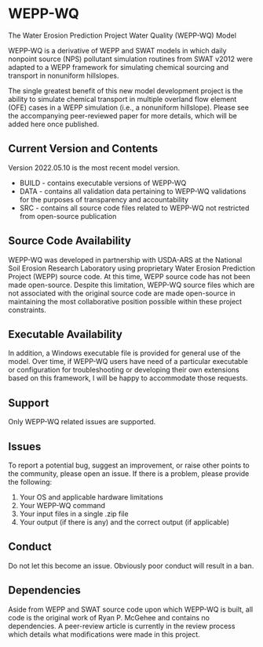 # WEPP-WQ
The Water Erosion Prediction Project Water Quality (WEPP-WQ) Model

WEPP-WQ is a derivative of WEPP and SWAT models in which daily nonpoint source (NPS) pollutant simulation routines from SWAT v2012 were adapted to a WEPP framework for simulating chemical sourcing and transport in nonuniform hillslopes.

The single greatest benefit of this new model development project is the ability to simulate chemical transport in multiple overland flow element (OFE) cases in a WEPP simulation (i.e., a nonuniform hillslope). Please see the accompanying peer-reviewed paper for more details, which will be added here once published.

## Current Version and Contents
Version 2022.05.10 is the most recent model version.
+ BUILD - contains executable versions of WEPP-WQ
+ DATA - contains all validation data pertaining to WEPP-WQ validations for the purposes of transparency and accountability
+ SRC - contains all source code files related to WEPP-WQ not restricted from open-source publication

## Source Code Availability
WEPP-WQ was developed in partnership with USDA-ARS at the National Soil Erosion Research Laboratory using proprietary Water Erosion Prediction Project (WEPP) source code. At this time, WEPP source code has not been made open-source. Despite this limitation, WEPP-WQ source files which are not associated with the original source code are made open-source in maintaining the most collaborative position possible within these project constraints.

## Executable Availability
In addition, a Windows executable file is provided for general use of the model. Over time, if WEPP-WQ users have need of a particular executable or configuration for troubleshooting or developing their own extensions based on this framework, I will be happy to accommodate those requests.

## Support
Only WEPP-WQ related issues are supported.

## Issues
To report a potential bug, suggest an improvement, or raise other points to the community, please open an issue. If there is a problem, please provide the following:
1. Your OS and applicable hardware limitations
2. Your WEPP-WQ command
3. Your input files in a single .zip file
5. Your output (if there is any) and the correct output (if applicable)

## Conduct
Do not let this become an issue. Obviously poor conduct will result in a ban.

## Dependencies
Aside from WEPP and SWAT source code upon which WEPP-WQ is built, all code is the original work of Ryan P. McGehee and contains no dependencies. A peer-review article is currently in the review process which details what modifications were made in this project.
